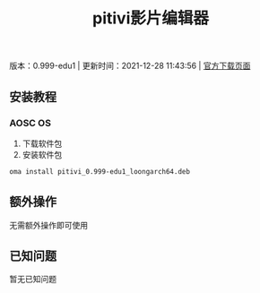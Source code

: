 ﻿---
id: 144
title: pitivi影片编辑器
toc: true
weight: 144
---

版本：0.999-edu1 | 更新时间：2021-12-28 11:43:56 | [官方下载页面](http://app.loongapps.cn/#/detail/144)

## 安装教程 

### AOSC OS 

1. 下载软件包
2. 安装软件包

```bash
oma install pitivi_0.999-edu1_loongarch64.deb
```

## 额外操作

无需额外操作即可使用

## 已知问题

暂无已知问题

